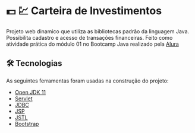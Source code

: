 # :dollar: :chart: Carteira de Investimentos

Projeto web dinamico que utiliza as bibliotecas padrão da linguagem Java. 
Possibilita cadastro e acesso de transações financeiras. Feito como atividade prática do módulo 01 no Bootcamp Java realizado pela [Alura](https://www.alura.com.br/) 

## 🛠 Tecnologias

As seguintes ferramentas foram usadas na construção do projeto:

- [Open JDK 11](https://openjdk.java.net/projects/jdk/11/)
- [Servlet](https://tomcat.apache.org/tomcat-5.5-doc/servletapi/)
- [JDBC](https://docs.oracle.com/en/java/javase/11/docs/api/java.sql/java/sql/package-summary.html)
- [JSP](https://docs.oracle.com/javaee/5/tutorial/doc/bnajo.html)
- [JSTL](https://www.oracle.com/java/technologies/jstl-documentation.html)
- [Bootstrap](https://getbootstrap.com/)
